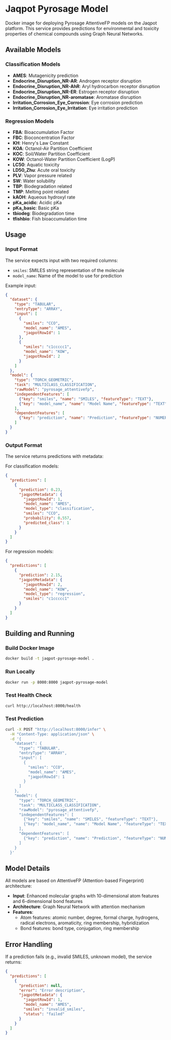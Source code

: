 # Jaqpot Pyrosage Model

Docker image for deploying Pyrosage AttentiveFP models on the Jaqpot platform. This service provides predictions for environmental and toxicity properties of chemical compounds using Graph Neural Networks.

## Available Models

### Classification Models
- **AMES**: Mutagenicity prediction
- **Endocrine_Disruption_NR-AR**: Androgen receptor disruption
- **Endocrine_Disruption_NR-AhR**: Aryl hydrocarbon receptor disruption  
- **Endocrine_Disruption_NR-ER**: Estrogen receptor disruption
- **Endocrine_Disruption_NR-aromatase**: Aromatase disruption
- **Irritation_Corrosion_Eye_Corrosion**: Eye corrosion prediction
- **Irritation_Corrosion_Eye_Irritation**: Eye irritation prediction

### Regression Models
- **FBA**: Bioaccumulation Factor
- **FBC**: Bioconcentration Factor
- **KH**: Henry's Law Constant
- **KOA**: Octanol-Air Partition Coefficient
- **KOC**: Soil/Water Partition Coefficient
- **KOW**: Octanol-Water Partition Coefficient (LogP)
- **LC50**: Aquatic toxicity
- **LD50_Zhu**: Acute oral toxicity
- **PLV**: Vapor pressure related
- **SW**: Water solubility
- **TBP**: Biodegradation related
- **TMP**: Melting point related
- **kAOH**: Aqueous hydroxyl rate
- **pKa_acidic**: Acidic pKa
- **pKa_basic**: Basic pKa
- **tbiodeg**: Biodegradation time
- **tfishbio**: Fish bioaccumulation time

## Usage

### Input Format

The service expects input with two required columns:
- `smiles`: SMILES string representation of the molecule
- `model_name`: Name of the model to use for prediction

Example input:
```json
{
  "dataset": {
    "type": "TABULAR",
    "entryType": "ARRAY",
    "input": [
      {
        "smiles": "CCO",
        "model_name": "AMES",
        "jaqpotRowId": 1
      },
      {
        "smiles": "c1ccccc1",
        "model_name": "KOW", 
        "jaqpotRowId": 2
      }
    ]
  },
  "model": {
    "type": "TORCH_GEOMETRIC",
    "task": "MULTICLASS_CLASSIFICATION",
    "rawModel": "pyrosage_attentivefp",
    "independentFeatures": [
      {"key": "smiles", "name": "SMILES", "featureType": "TEXT"},
      {"key": "model_name", "name": "Model Name", "featureType": "TEXT"}
    ],
    "dependentFeatures": [
      {"key": "prediction", "name": "Prediction", "featureType": "NUMERIC"}
    ]
  }
}
```

### Output Format

The service returns predictions with metadata:

For classification models:
```json
{
  "predictions": [
    {
      "prediction": 0.23,
      "jaqpotMetadata": {
        "jaqpotRowId": 1,
        "model_name": "AMES",
        "model_type": "classification",
        "smiles": "CCO",
        "probability": 0.557,
        "predicted_class": 1
      }
    }
  ]
}
```

For regression models:
```json
{
  "predictions": [
    {
      "prediction": 2.15,
      "jaqpotMetadata": {
        "jaqpotRowId": 2,
        "model_name": "KOW",
        "model_type": "regression", 
        "smiles": "c1ccccc1"
      }
    }
  ]
}
```

## Building and Running

### Build Docker Image
```bash
docker build -t jaqpot-pyrosage-model .
```

### Run Locally
```bash
docker run -p 8000:8000 jaqpot-pyrosage-model
```

### Test Health Check
```bash
curl http://localhost:8000/health
```

### Test Prediction
```bash
curl -X POST "http://localhost:8000/infer" \
  -H "Content-Type: application/json" \
  -d '{
    "dataset": {
      "type": "TABULAR",
      "entryType": "ARRAY",
      "input": [
        {
          "smiles": "CCO",
          "model_name": "AMES",
          "jaqpotRowId": 1
        }
      ]
    },
    "model": {
      "type": "TORCH_GEOMETRIC",
      "task": "MULTICLASS_CLASSIFICATION",
      "rawModel": "pyrosage_attentivefp",
      "independentFeatures": [
        {"key": "smiles", "name": "SMILES", "featureType": "TEXT"},
        {"key": "model_name", "name": "Model Name", "featureType": "TEXT"}
      ],
      "dependentFeatures": [
        {"key": "prediction", "name": "Prediction", "featureType": "NUMERIC"}
      ]
    }
  }'
```

## Model Details

All models are based on AttentiveFP (Attention-based Fingerprint) architecture:
- **Input**: Enhanced molecular graphs with 10-dimensional atom features and 6-dimensional bond features
- **Architecture**: Graph Neural Network with attention mechanism
- **Features**: 
  - Atom features: atomic number, degree, formal charge, hydrogens, radical electrons, aromaticity, ring membership, hybridization
  - Bond features: bond type, conjugation, ring membership

## Error Handling

If a prediction fails (e.g., invalid SMILES, unknown model), the service returns:
```json
{
  "predictions": [
    {
      "prediction": null,
      "error": "Error description",
      "jaqpotMetadata": {
        "jaqpotRowId": 1,
        "model_name": "AMES",
        "smiles": "invalid_smiles",
        "status": "failed"
      }
    }
  ]
}
```